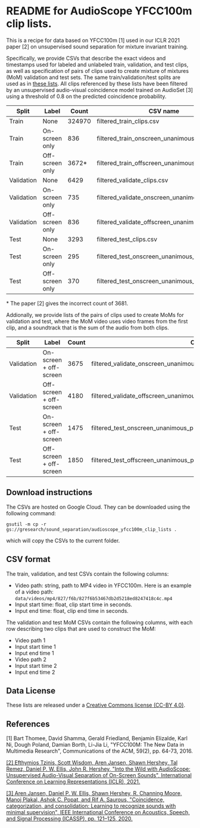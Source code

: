 # README for AudioScope YFCC100m clip lists.
This is a recipe for data based on YFCC100m [1] used in
our ICLR 2021 paper [2] on unsupervised sound separation for mixture invariant training.

Specifically, we provide CSVs that describe the exact videos and timestamps used
for labeled and unlabeled train, validation, and test clips, as well as specification of pairs of clips used to create mixture of mixtures (MoM) validation and test sets.
The same train/validation/test splits are used as in <a href="https://github.com/google-research/sound-separation/tree/master/datasets/yfcc100m">these lists</a>. All clips referenced by these lists have been filtered by an unsupervised audio-visual coincidence model trained on AudioSet [3] using a threshold of 0.8 on the predicted coincidence probability.

| Split     | Label           | Count       | CSV name                                       |
|-----------|-----------------|-------------|------------------------------------------------|
|Train      | None            | 324970      | filtered_train_clips.csv                       |
|Train      | On-screen only  | 836         | filtered_train_onscreen_unanimous_clips.csv    |
|Train      | Off-screen only | 3672*       | filtered_train_offscreen_unanimous_clips.csv   |
|Validation | None            | 6429        | filtered_validate_clips.csv                    |
|Validation | On-screen only  | 735         | filtered_validate_onscreen_unanimous_clips.csv |
|Validation | Off-screen only | 836         | filtered_validate_offscreen_unanimous_clips.csv|
|Test       | None            | 3293        | filtered_test_clips.csv                        |
|Test       | On-screen only  | 295         | filtered_test_onscreen_unanimous_clips.csv     |
|Test       | Off-screen only | 370         | filtered_test_onscreen_unanimous_clips.csv     |

\* The paper [2] gives the incorrect count of 3681.

Addionally, we provide lists of the pairs of clips used to create MoMs for validation and test, where the MoM video uses video frames from the first clip, and a soundtrack that is the sum of the audio from both clips.

| Split     | Label                   | Count       | CSV name                                                                    |
|-----------|-------------------------|-------------|-----------------------------------------------------------------------------|
|Validation | On-screen + off-screen  | 3675        | filtered_validate_onscreen_unanimous_plus_offscreen_unanimous_mom_clips.csv |
|Validation | Off-screen + off-screen | 4180        | filtered_validate_offscreen_unanimous_plus_offscreen_unanimous_mom_clips.csv|
|Test       | On-screen + off-screen  | 1475        | filtered_test_onscreen_unanimous_plus_offscreen_unanimous_mom_clips.csv     |
|Test       | Off-screen + off-screen | 1850        | filtered_test_offscreen_unanimous_plus_offscreen_unanimous_mom_clips.csv    |

## Download instructions

The CSVs are hosted on Google Cloud. They can be downloaded using the following command:

```
gsutil -m cp -r gs://gresearch/sound_separation/audioscope_yfcc100m_clip_lists .
```

which will copy the CSVs to the current folder.

## CSV format

The train, validation, and test CSVs contain the following columns:

* Video path: string, path to MP4 video in YFCC100m. Here is an example of a video path:
```data/videos/mp4/827/f6b/827f6b53467db2d5218ed8247418c4c.mp4```
* Input start time: float, clip start time in seconds.
* Input end time: float, clip end time in seconds.

The validation and test MoM CSVs contain the following columns, with each row describing two
clips that are used to construct the MoM:

* Video path 1
* Input start time 1
* Input end time 1
* Video path 2
* Input start time 2
* Input end time 2

## Data License

These lists are released under a <a href="https://creativecommons.org/licenses/by/4.0/">Creative Commons license (CC-BY 4.0)</a>.

## References

[1] Bart Thomee, David Shamma, Gerald Friedland, Benjamin Elizalde, Karl Ni, Dough Poland, Damian Borth, Li-Jia Li, "YFCC100M: The New Data in Multimedia Research", Communications of the ACM, 59(2), pp. 64-73, 2016.

<a href="https://openreview.net/forum?id=MDsQkFP1Aw">[2] Efthymios Tzinis, Scott Wisdom, Aren Jansen, Shawn Hershey, Tal Remez, Daniel P. W. Ellis, John R. Hershey, "Into the Wild with AudioScope: Unsupervised Audio-Visual Separation of On-Screen Sounds", International Conference on Learning Representations (ICLR), 2021.</a>

<a href="https://arxiv.org/abs/1911.05894">[3] Aren Jansen, Daniel P. W. Ellis, Shawn Hershey, R. Channing Moore, Manoj Plakal, Ashok C. Popat,
and Rif A. Saurous, "Coincidence, categorization, and consolidation: Learning to recognize sounds
with minimal supervision", IEEE International Conference on Acoustics, Speech, and
Signal Processing (ICASSP), pp. 121–125, 2020.</a>
